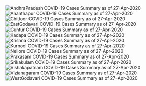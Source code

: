 
<img src="https://deepuhub.github.io/images/COVID-19/26-Apr-2020/AndhraPradesh_26-Apr-2020 222847.jpg" alt="AndhraPradesh COVID-19 Cases Summary as of 27-Apr-2020">
 <br>
<img src="https://deepuhub.github.io/images/COVID-19/27-Apr-2020/Ananthapur_27-Apr-2020 222847.jpg" alt="Ananthapur COVID-19 Cases Summary as of 27-Apr-2020">
 <br>
<img src="https://deepuhub.github.io/images/COVID-19/27-Apr-2020/Chittoor_27-Apr-2020 222847.jpg" alt="Chittoor COVID-19 Cases Summary as of 27-Apr-2020">
 <br>
<img src="https://deepuhub.github.io/images/COVID-19/27-Apr-2020/EastGodavari_27-Apr-2020 222847.jpg" alt="EastGodavari COVID-19 Cases Summary as of 27-Apr-2020">
 <br>
<img src="https://deepuhub.github.io/images/COVID-19/27-Apr-2020/Guntur_27-Apr-2020 222847.jpg" alt="Guntur COVID-19 Cases Summary as of 27-Apr-2020">
 <br>
<img src="https://deepuhub.github.io/images/COVID-19/27-Apr-2020/Kadapa_27-Apr-2020 222847.jpg" alt="Kadapa COVID-19 Cases Summary as of 27-Apr-2020">
 <br>
<img src="https://deepuhub.github.io/images/COVID-19/27-Apr-2020/Krishna_27-Apr-2020 222847.jpg" alt="Krishna COVID-19 Cases Summary as of 27-Apr-2020">
 <br>
<img src="https://deepuhub.github.io/images/COVID-19/27-Apr-2020/Kurnool_27-Apr-2020 222847.jpg" alt="Kurnool COVID-19 Cases Summary as of 27-Apr-2020">
 <br>
<img src="https://deepuhub.github.io/images/COVID-19/27-Apr-2020/Nellore_27-Apr-2020 222847.jpg" alt="Nellore COVID-19 Cases Summary as of 27-Apr-2020">
 <br>
<img src="https://deepuhub.github.io/images/COVID-19/27-Apr-2020/Prakasam_27-Apr-2020 222847.jpg" alt="Prakasam COVID-19 Cases Summary as of 27-Apr-2020">
 <br>
<img src="https://deepuhub.github.io/images/COVID-19/27-Apr-2020/Srikakulam_27-Apr-2020 222847.jpg" alt="Srikakulam COVID-19 Cases Summary as of 27-Apr-2020">
 <br>
<img src="https://deepuhub.github.io/images/COVID-19/27-Apr-2020/Vishakapatnam_27-Apr-2020 222847.jpg" alt="Vishakapatnam COVID-19 Cases Summary as of 27-Apr-2020">
 <br>
<img src="https://deepuhub.github.io/images/COVID-19/27-Apr-2020/Vizianagaram_27-Apr-2020 222847.jpg" alt="Vizianagaram COVID-19 Cases Summary as of 27-Apr-2020">
 <br>
<img src="https://deepuhub.github.io/images/COVID-19/27-Apr-2020/WestGodavari_27-Apr-2020 222847.jpg" alt="WestGodavari COVID-19 Cases Summary as of 27-Apr-2020">
 <br>

